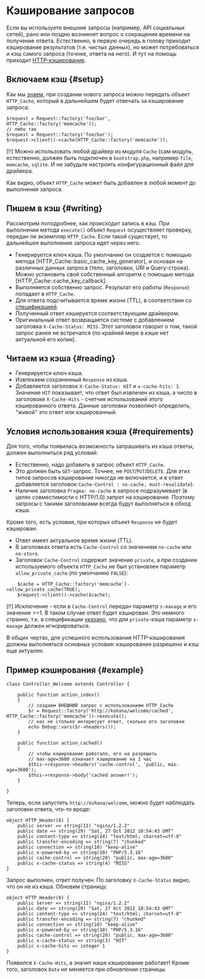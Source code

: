 # Кэширование запросов

Если вы используете внешние запросы (например, API социальных сетей), рано или поздно возникнет вопрос о сокращении времени
 на получение ответа. Естественно, в первую очередь в голову приходит кэширование результатов (т.е. чистых данных), но может
 потребоваться и кэш самого запроса (точнее, ответа на него). И тут на помощь приходит [HTTP-кэширование](http://www.w3.org/Protocols/rfc2616/rfc2616-sec13.html).

## Включаем кэш {#setup}

Как мы [знаем](basic/request#new), при создании нового запроса можно передать объект `HTTP_Cache`, который в дальнейшем будет
 отвечать за кэширование запроса:

    $request = Request::factory('foo/bar', HTTP_Cache::factory('memcache'));
    // либо так
    $request = Request::factory('foo/bar');
    $request->client()->cache(HTTP_Cache::factory('memcache'));

[!!] Можно использовать любой драйвер из модуля `Cache` (сам модуль, естественно, должен быть подключен в `bootstrap.php`,
 например `file`, `memcache`, `sqlite`. И не забудьте настроить конфигурационный файл для драйвера.

Как видно, объект `HTTP_Cache` может быть добавлен в любой момент до выполнения запроса.

## Пишем в кэш {#writing}

Рассмотрим поподробнее, как происходит запись в кэш. При выполнении метода `execute()` объект `Request` осуществляет проверку,
 передан ли экземпляр `HTTP_Cache`. Если такой существует, то дальнейшее выполнение запроса идет через него.

 * Генерируется ключ кэша. По умолчанию он создается с помощью метода [HTTP_Cache::basic_cache_key_generator], и основан
  на различных данных запроса (тело, заголовки, URI и Query-строка). Можно установить свой собственный алгоритм с помощью
  метода [HTTP_Cache::cache_key_callback].
 * Выполняется собственно запрос. Результат его работы (`Response`) попадает в `HTTP_Cache`.
 * Для ответа подсчитывается время жизни (TTL), в соответствии со [спецификацией](http://www.w3.org/Protocols/rfc2616/rfc2616-sec13.html#sec13.2).
 * Полученный ответ кэшируется соответствующим драйвером.
 * Оригинальный ответ возвращается системе с добавлением заголовка `X-Cache-Status: MISS`. Этот заголовок говорит о том,
  такой запрос ранее не встречался (по крайней мере в кэше нет актуальной его копии).

## Читаем из кэша {#reading}

 * Генерируется ключ кэша.
 * Извлекаем сохраненный `Response` из кэша.
 * Добавляется заголовок `X-Cache-Status: HIT` и `x-cache-hits: 1`. Значение `HIT` показывает, что ответ был извлечен из
  кэша, а число в заголовоке `X-Cache-Hits` - счетчик использований этого кэшированного ответа. Данные заголовки позволяют
  определить, "живой" это ответ или кэшированный.

## Условия использования кэша {#requirements}

Для того, чтобы появилась возможность запрашивать из кэша ответы, должен выполниться ряд условий:

 * Естественно, надо добавить в запрос объект `HTTP_Cache`.
 * Это должен быть `GET`-запрос. Точнее, не `POST`/`PUT`/`DELETE`. Для этих типов запросов кэширование никогда не включается, и в
  ответ добавляется заголовок `Cache-Control : no-cache, must-revalidate`).
 * Наличие заголовка `Pragma: no-cache` в запросе подразумевает (в целях совместимости с HTTP/1.0) запрет на кэширование.
  Поэтому запросы с такими заголовками всегда будут выполняться в обход кэша.

Кроме того, есть условия, при которых объект `Response` не будет кэширован:

 * Ответ имеет актуальное время жизни (TTL).
 * В заголовках ответа есть `Cache-Control` со значением `no-cache` или `no-store`.
 * Заголовок `Cache-Control` содержит значение `private`, а при создании используемого объекта `HTTP_Cache` не был установлен
  параметр `allow_private_cache` (по умолчанию `FALSE`):

~~~~
	$cache = HTTP_Cache::factory('memcache')->allow_private_cache(TRUE);
	$request->client()->cache($cache);
~~~~

[!!] Исключение - если в `Cache-Control` передан параметр `s-maxage` и его значение >=1. В таком случае ответ будет
  кэширован. Это немного странно, т.к. в спецификации [указано](http://www.w3.org/Protocols/rfc2616/rfc2616-sec14.html#sec14.9.3),
  что для `private`-кэша параметр `s-maxage` должен игнорироваться.

В общих чертах, для успешного использования HTTP-кэширования должны выполняться основных условия: кэширование разрешено
 и кэш еще актуален.

## Пример кэширования {#example}

	class Controller_Welcome extends Controller {

		public function action_index()
		{
			// создаем ВНЕШНИЙ запрос с использованием HTTP_Cache
			$r = Request::factory('http://kohana/welcome/cached', HTTP_Cache::factory('memcache'))->execute();
			// нас не столько интересует ответ, сколько его заголовки
			echo Debug::vars($r->headers());
		}

		public function action_cached()
		{
			// чтобы кэширование работало, его на разрешить
			// max-age=3600 означает кэширование на 1 час
			$this->response->headers('cache-control', 'public, max-age=3600');
			$this->response->body('cached answer!');
		}

	}

Теперь, если запустить `http://kohana/welcome`, можно будет наблюдать заголовки ответа, что-то вроде:

	object HTTP_Header(8) {
	    public server => string(11) "nginx/1.2.2"
	    public date => string(29) "Sat, 27 Oct 2012 10:54:43 GMT"
	    public content-type => string(24) "text/html; charset=utf-8"
	    public transfer-encoding => string(7) "chunked"
	    public connection => string(10) "keep-alive"
	    public x-powered-by => string(10) "PHP/5.3.16"
	    public cache-control => string(20) "public, max-age=3600"
	    public x-cache-status => string(4) "MISS"
	}

Запрос выполнен, ответ получен. По заголовку `X-Cache-Status` видно, что он не из кэша. Обновим страницу:

	object HTTP_Header(9) {
	    public server => string(11) "nginx/1.2.2"
	    public date => string(29) "Sat, 27 Oct 2012 10:54:43 GMT"
	    public content-type => string(24) "text/html; charset=utf-8"
	    public transfer-encoding => string(7) "chunked"
	    public connection => string(10) "keep-alive"
	    public x-powered-by => string(10) "PHP/5.3.16"
	    public cache-control => string(20) "public, max-age=3600"
	    public x-cache-status => string(3) "HIT"
	    public x-cache-hits => integer 1
	}

Появился `X-Cache-Hits`, а значит наше кэширование работает! Кроме того, заголовок `Date` не меняется при обновлении страницы.